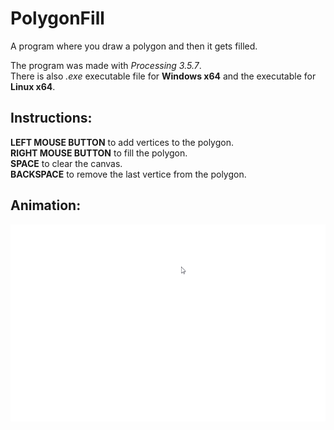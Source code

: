 # PolygonFill
A program where you draw a polygon and then it gets filled.

The program was made with <i>Processing 3.5.7</i>.
<br>There is also <i>.exe</i> executable file for <b>Windows x64</b> and the executable for <b>Linux x64</b>.

## Instructions:
<b>LEFT MOUSE BUTTON</b> to add vertices to the polygon.
<br><b>RIGHT MOUSE BUTTON</b> to fill the polygon.
<br><b>SPACE</b> to clear the canvas.
<br><b>BACKSPACE</b> to remove the last vertice from the polygon.

## Animation:
![](animation.gif)
